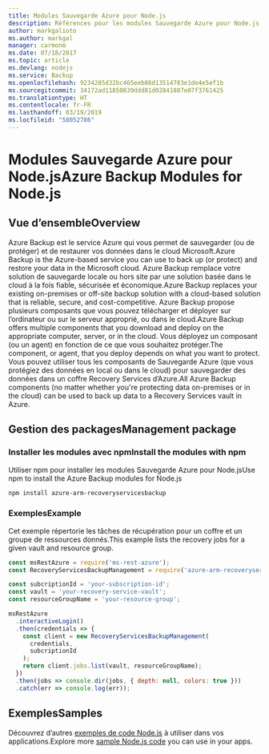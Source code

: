 ```yaml
---
title: Modules Sauvegarde Azure pour Node.js
description: Références pour les modules Sauvegarde Azure pour Node.js
author: markgalioto
ms.author: markgal
manager: carmonm
ms.date: 07/18/2017
ms.topic: article
ms.devlang: nodejs
ms.service: Backup
ms.openlocfilehash: 9234285d32bc465eeb86d13514783e1de4e5ef1b
ms.sourcegitcommit: 34172ad11850839ddd81d02841807e07f3761425
ms.translationtype: HT
ms.contentlocale: fr-FR
ms.lasthandoff: 03/19/2019
ms.locfileid: "58052786"
---
```

# <a name="azure-backup-modules-for-nodejs"></a><span data-ttu-id="0e83d-103">Modules Sauvegarde Azure pour Node.js</span><span class="sxs-lookup"><span data-stu-id="0e83d-103">Azure Backup Modules for Node.js</span></span>

## <a name="overview"></a><span data-ttu-id="0e83d-104">Vue d’ensemble</span><span class="sxs-lookup"><span data-stu-id="0e83d-104">Overview</span></span>

<span data-ttu-id="0e83d-105">Azure Backup est le service Azure qui vous permet de sauvegarder (ou de protéger) et de restaurer vos données dans le cloud Microsoft.</span><span class="sxs-lookup"><span data-stu-id="0e83d-105">Azure Backup is the Azure-based service you can use to back up (or protect) and restore your data in the Microsoft cloud.</span></span> <span data-ttu-id="0e83d-106">Azure Backup remplace votre solution de sauvegarde locale ou hors site par une solution basée dans le cloud à la fois fiable, sécurisée et économique.</span><span class="sxs-lookup"><span data-stu-id="0e83d-106">Azure Backup replaces your existing on-premises or off-site backup solution with a cloud-based solution that is reliable, secure, and cost-competitive.</span></span> <span data-ttu-id="0e83d-107">Azure Backup propose plusieurs composants que vous pouvez télécharger et déployer sur l’ordinateur ou sur le serveur approprié, ou dans le cloud.</span><span class="sxs-lookup"><span data-stu-id="0e83d-107">Azure Backup offers multiple components that you download and deploy on the appropriate computer, server, or in the cloud.</span></span> <span data-ttu-id="0e83d-108">Vous déployez un composant (ou un agent) en fonction de ce que vous souhaitez protéger.</span><span class="sxs-lookup"><span data-stu-id="0e83d-108">The component, or agent, that you deploy depends on what you want to protect.</span></span> <span data-ttu-id="0e83d-109">Vous pouvez utiliser tous les composants de Sauvegarde Azure (que vous protégiez des données en local ou dans le cloud) pour sauvegarder des données dans un coffre Recovery Services d’Azure.</span><span class="sxs-lookup"><span data-stu-id="0e83d-109">All Azure Backup components (no matter whether you're protecting data on-premises or in the cloud) can be used to back up data to a Recovery Services vault in Azure.</span></span> 

## <a name="management-package"></a><span data-ttu-id="0e83d-110">Gestion des packages</span><span class="sxs-lookup"><span data-stu-id="0e83d-110">Management package</span></span>

### <a name="install-the-modules-with-npm"></a><span data-ttu-id="0e83d-111">Installer les modules avec npm</span><span class="sxs-lookup"><span data-stu-id="0e83d-111">Install the modules with npm</span></span>

<span data-ttu-id="0e83d-112">Utiliser npm pour installer les modules Sauvegarde Azure pour Node.js</span><span class="sxs-lookup"><span data-stu-id="0e83d-112">Use npm to install the Azure Backup modules for Node.js</span></span>

```bash
npm install azure-arm-recoveryservicesbackup
```

### <a name="example"></a><span data-ttu-id="0e83d-113">Exemples</span><span class="sxs-lookup"><span data-stu-id="0e83d-113">Example</span></span>

<span data-ttu-id="0e83d-114">Cet exemple répertorie les tâches de récupération pour un coffre et un groupe de ressources donnés.</span><span class="sxs-lookup"><span data-stu-id="0e83d-114">This example lists the recovery jobs for a given vault and resource group.</span></span>

```javascript
const msRestAzure = require('ms-rest-azure');
const RecoveryServicesBackupManagement = require('azure-arm-recoveryservicesbackup');

const subcriptionId = 'your-subscription-id';
const vault = 'your-recovery-service-vault';
const resourceGroupName = 'your-resource-group';

msRestAzure
  .interactiveLogin()
  .then(credentials => {
    const client = new RecoveryServicesBackupManagement(
      credentials,
      subcriptionId
    );
    return client.jobs.list(vault, resourceGroupName);
  })
  .then(jobs => console.dir(jobs, { depth: null, colors: true }))
  .catch(err => console.log(err));
```

## <a name="samples"></a><span data-ttu-id="0e83d-115">Exemples</span><span class="sxs-lookup"><span data-stu-id="0e83d-115">Samples</span></span>

<span data-ttu-id="0e83d-116">Découvrez d’autres [exemples de code Node.js](https://azure.microsoft.com/resources/samples/?platform=nodejs) à utiliser dans vos applications.</span><span class="sxs-lookup"><span data-stu-id="0e83d-116">Explore more [sample Node.js code](https://azure.microsoft.com/resources/samples/?platform=nodejs) you can use in your apps.</span></span>
